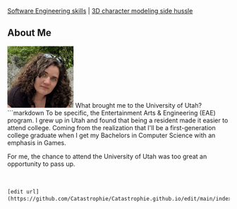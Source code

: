[Software Engineering skills](Software_Examples.md) | [3D character modeling side hussle](Art_Experiences.md)


## About Me

<img src= "CurrentPic.jpg" width="150"> 
What brought me to the University of Utah?
```markdown
To be specific, the Entertainment Arts & Engineering (EAE) program.
I grew up in Utah and found that being a resident made it easier to attend college. 
Coming from the realization that I'll be a first-generation college graduate when 
I get my Bachelors in Computer Science with an emphasis in Games. 

For me, the chance to attend the University of Utah was too great an opportunity to pass up.
```


[edit url](https://github.com/Catastrophie/Catastrophie.github.io/edit/main/index.md)
